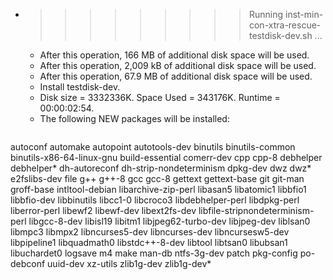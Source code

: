 * >>>>>>>>> Running inst-min-con-xtra-rescue-testdisk-dev.sh ...
  * After this operation, 166 MB of additional disk space will be used.
  * After this operation, 2,009 kB of additional disk space will be used.
  * After this operation, 67.9 MB of additional disk space will be used.
  * Install testdisk-dev.
  * Disk size = 3332336K. Space Used = 343176K. Runtime = 00:00:02:54.
  * The following NEW packages will be installed:
  ```bash
autoconf automake autopoint autotools-dev binutils
binutils-common binutils-x86-64-linux-gnu build-essential comerr-dev cpp
cpp-8 debhelper debhelper* dh-autoreconf dh-strip-nondeterminism
dpkg-dev dwz dwz* e2fslibs-dev file
g++ g++-8 gcc gcc-8 gettext
gettext-base git git-man groff-base intltool-debian
libarchive-zip-perl libasan5 libatomic1 libbfio1 libbfio-dev
libbinutils libcc1-0 libcroco3 libdebhelper-perl libdpkg-perl
liberror-perl libewf2 libewf-dev libext2fs-dev libfile-stripnondeterminism-perl
libgcc-8-dev libisl19 libitm1 libjpeg62-turbo-dev libjpeg-dev
liblsan0 libmpc3 libmpx2 libncurses5-dev libncurses-dev
libncursesw5-dev libpipeline1 libquadmath0 libstdc++-8-dev libtool
libtsan0 libubsan1 libuchardet0 logsave m4
make man-db ntfs-3g-dev patch pkg-config
po-debconf uuid-dev xz-utils zlib1g-dev zlib1g-dev*
  ```
